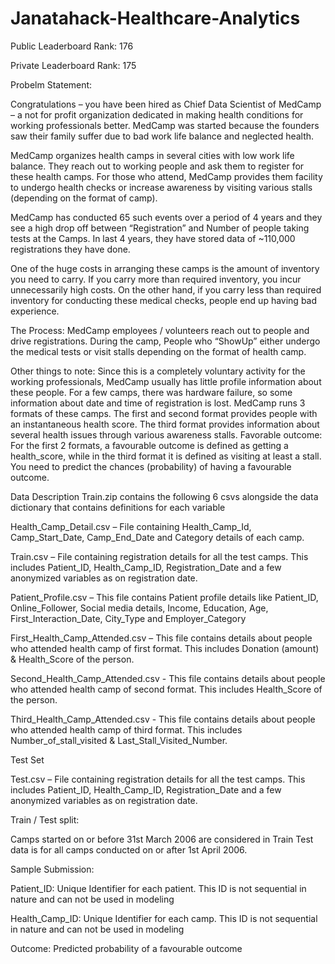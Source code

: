 # Janatahack-Healthcare-Analytics
Public Leaderboard Rank: 176

Private Leaderboard Rank: 175

Probelm Statement:

Congratulations – you have been hired as Chief Data Scientist of MedCamp – a not for profit organization dedicated in making health conditions for working professionals better. MedCamp was started because the founders saw their family suffer due to bad work life balance and neglected health.

MedCamp organizes health camps in several cities with low work life balance. They reach out to working people and ask them to register for these health camps. For those who attend, MedCamp provides them facility to undergo health checks or increase awareness by visiting various stalls (depending on the format of camp).

MedCamp has conducted 65 such events over a period of 4 years and they see a high drop off between “Registration” and Number of people taking tests at the Camps. In last 4 years, they have stored data of ~110,000 registrations they have done.

One of the huge costs in arranging these camps is the amount of inventory you need to carry. If you carry more than required inventory, you incur unnecessarily high costs. On the other hand, if you carry less than required inventory for conducting these medical checks, people end up having bad experience.

The Process: MedCamp employees / volunteers reach out to people and drive registrations. During the camp, People who “ShowUp” either undergo the medical tests or visit stalls depending on the format of health camp.

Other things to note: Since this is a completely voluntary activity for the working professionals, MedCamp usually has little profile information about these people. For a few camps, there was hardware failure, so some information about date and time of registration is lost. MedCamp runs 3 formats of these camps. The first and second format provides people with an instantaneous health score. The third format provides information about several health issues through various awareness stalls. Favorable outcome: For the first 2 formats, a favourable outcome is defined as getting a health_score, while in the third format it is defined as visiting at least a stall. You need to predict the chances (probability) of having a favourable outcome.

Data Description Train.zip contains the following 6 csvs alongside the data dictionary that contains definitions for each variable

Health_Camp_Detail.csv – File containing Health_Camp_Id, Camp_Start_Date, Camp_End_Date and Category details of each camp.

Train.csv – File containing registration details for all the test camps. This includes Patient_ID, Health_Camp_ID, Registration_Date and a few anonymized variables as on registration date.

Patient_Profile.csv – This file contains Patient profile details like Patient_ID, Online_Follower, Social media details, Income, Education, Age, First_Interaction_Date, City_Type and Employer_Category

First_Health_Camp_Attended.csv – This file contains details about people who attended health camp of first format. This includes Donation (amount) & Health_Score of the person.

Second_Health_Camp_Attended.csv - This file contains details about people who attended health camp of second format. This includes Health_Score of the person.

Third_Health_Camp_Attended.csv - This file contains details about people who attended health camp of third format. This includes Number_of_stall_visited & Last_Stall_Visited_Number.

Test Set

Test.csv – File containing registration details for all the test camps. This includes Patient_ID, Health_Camp_ID, Registration_Date and a few anonymized variables as on registration date.

Train / Test split:

Camps started on or before 31st March 2006 are considered in Train Test data is for all camps conducted on or after 1st April 2006.

Sample Submission:

Patient_ID: Unique Identifier for each patient. This ID is not sequential in nature and can not be used in modeling

Health_Camp_ID: Unique Identifier for each camp. This ID is not sequential in nature and can not be used in modeling

Outcome: Predicted probability of a favourable outcome
